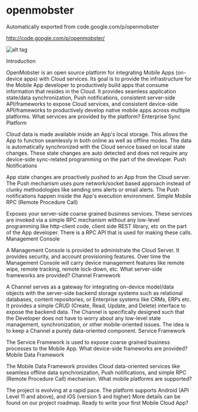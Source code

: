 # openmobster
Automatically exported from code.google.com/p/openmobster


http://code.google.com/p/openmobster/

![alt tag](http://openmobster.googlecode.com/svn/wiki/content/app-developer-guide/html/images/architecture.png)


Introduction

OpenMobster is an open source platform for integrating Mobile Apps (on-device apps) with Cloud services. Its goal is to provide the infrastructure for the Mobile App developer to productively build apps that consume information that resides in the Cloud. It provides seamless application state/data synchronization, Push notifications, consistent server-side API/frameworks to expose Cloud services, and consistent device-side API/frameworks to productively develop native mobile apps across multiple platforms.
What services are provided by the platform?
Enterprise Sync Platform

Cloud data is made available inside an App's local storage. This allows the App to function seamlessly in both online as well as offline modes. The data is automatically synchronized with the Cloud service based on local state changes. These state changes are auto detected and does not require any device-side sync-related programming on the part of the developer.
Push Notifications

App state changes are proactively pushed to an App from the Cloud server. The Push mechanism uses pure network/socket based approach instead of clunky methodologies like sending sms alerts or email alerts. The Push notifications happen inside the App's execution environment.
Simple Mobile RPC (Remote Procedure Call)

Exposes your server-side coarse grained business services. These services are invoked via a simple RPC mechanism without any low-level programming like http-client code, client side REST library, etc on the part of the App developer. There is a RPC API that is used for making these calls.
Management Console

A Management Console is provided to administrate the Cloud Server. It provides security, and account provisioning features. Over time the Management Console will carry device management features like remote wipe, remote tracking, remote lock-down, etc.
What server-side frameworks are provided?
Channel Framework

A Channel serves as a gateway for integrating on-device model/data objects with the server-side backend storage systems such as relational databases, content repositories, or Enterprise systems like CRMs, ERPs etc. It provides a simple CRUD (Create, Read, Update, and Delete) interface to expose the backend data. The Channel is specifically designed such that the Developer does not have to worry about any low-level state management, synchronization, or other mobile-oriented issues. The idea is to keep a Channel a purely data-oriented component.
Service Framework

The Service Framework is used to expose coarse grained business processes to the Mobile App.
What device-side frameworks are provided?
Mobile Data Framework

The Mobile Data Framework provides Cloud data-oriented services like seamless offline data synchronization, Push notifications, and simple RPC (Remote Procedure Call) mechanism.
What mobile platforms are supported?

The project is evolving at a rapid pace. The platform supports Android (API Level 11 and above), and iOS (version 5 and higher) More details can be found on our project roadmap.
Ready to write your first Mobile Cloud App?
